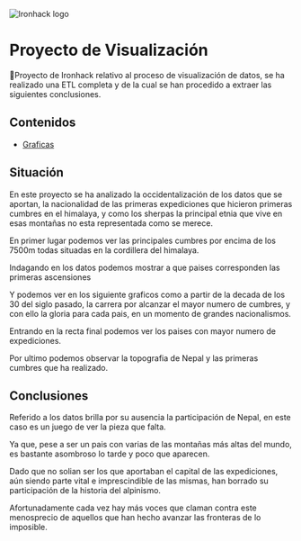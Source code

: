 ![Ironhack logo](https://i.imgur.com/1QgrNNw.png)


# Proyecto de Visualización 

🚀Proyecto de Ironhack relativo al proceso de visualización de datos, se ha realizado una ETL completa y de la cual se han procedido a extraer las siguientes conclusiones.





## Contenidos

 - [Graficas](https://public.tableau.com/app/profile/alvaro3418/viz/Himalayismo/Historia1?publish=yes)



## Situación  

En este proyecto se ha analizado la occidentalización de los datos que se aportan, la nacionalidad de las primeras expediciones que hicieron primeras cumbres en el himalaya, y como los sherpas la principal etnia que vive en esas montañas no esta representada como se merece.

En primer lugar podemos ver las principales cumbres por encima de los 7500m todas situadas en la cordillera del himalaya.

Indagando en los datos podemos mostrar a que paises corresponden las primeras ascensiones

Y podemos ver en los siguiente graficos como a partir de la decada de los 30 del siglo pasado, la carrera por alcanzar el mayor numero de cumbres, y con ello la gloria para cada pais, en un momento de grandes nacionalismos.

Entrando en la recta final podemos ver los paises con mayor numero de expediciones.

Por ultimo podemos observar la topografia de Nepal y las primeras cumbres que ha realizado.

## Conclusiones

Referido a los datos brilla por su ausencia la participación de Nepal, en este caso es un juego de ver la pieza que falta.

Ya que, pese a ser un pais con varias de las montañas más altas del mundo, es bastante asombroso lo tarde y poco que aparecen.

Dado que no solian ser los que aportaban el capital de las expediciones, aún siendo parte vital e imprescindible de las mismas, han borrado su participación de la historia del alpinismo.

Afortunadamente cada vez hay más voces que claman contra este menosprecio de aquellos que han hecho avanzar las fronteras de lo imposible.
